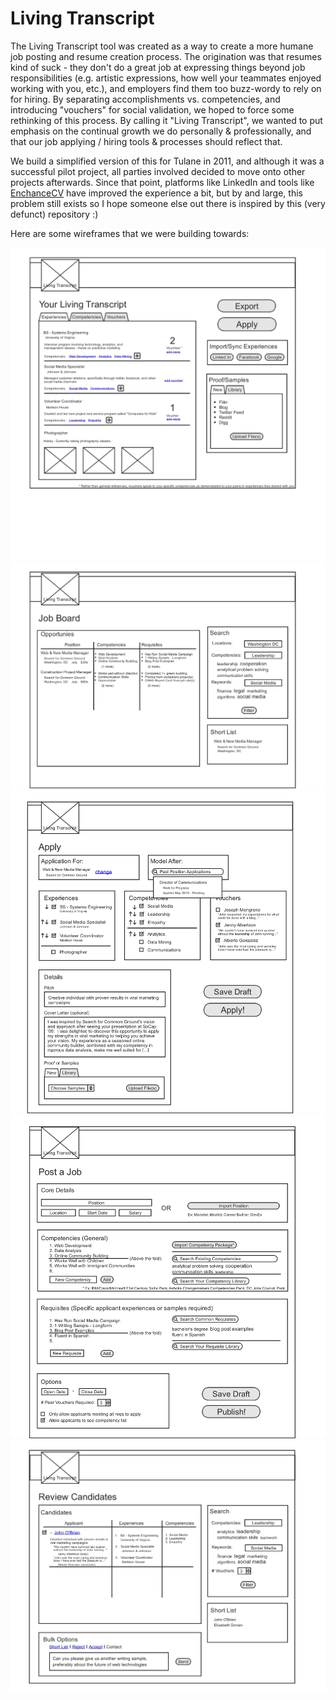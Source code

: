 # Living Transcript

The Living Transcript tool was created as a way to create a more humane job posting and resume creation process. The origination was that resumes kind of suck - they don't do a great job at expressing things beyond job responsibilities (e.g. artistic expressions, how well your teammates enjoyed working with you, etc.), and employers find them too buzz-wordy to rely on for hiring. By separating accomplishments vs. competencies, and introducing "vouchers" for social validation, we hoped to force some rethinking of this process. By calling it "Living Transcript", we wanted to put emphasis on the continual growth we do personally & professionally, and that our job applying / hiring tools & processes should reflect that.

We build a simplified version of this for Tulane in 2011, and although it was a successful pilot project, all parties involved decided to move onto other projects afterwards. Since that point, platforms like LinkedIn and tools like [EnchanceCV](https://enhancv.com/) have improved the experience a bit, but by and large, this problem still exists so I hope someone else out there is inspired by this (very defunct) repository :)

Here are some wireframes that we were building towards:

![Candidate Living Transcript](https://github.com/jeffthink/livingtranscript/blob/master/wireframes/candidate-living-transcript.jpg?raw=true)
![Candidate Job Board](https://github.com/jeffthink/livingtranscript/blob/master/wireframes/candidate-job-board.jpg?raw=true)
![Candidate Application](https://github.com/jeffthink/livingtranscript/blob/master/wireframes/candidate-apply-for-job.jpg?raw=true)
![Org Post a Job](https://github.com/jeffthink/livingtranscript/blob/master/wireframes/org-post-job.jpg?raw=true)
![Org Review Candidates](https://github.com/jeffthink/livingtranscript/blob/master/wireframes/org-review-candidates.jpg?raw=true)
